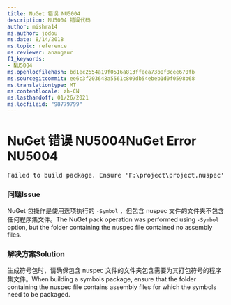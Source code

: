```yaml
---
title: NuGet 错误 NU5004
description: NU5004 错误代码
author: mishra14
ms.author: jodou
ms.date: 8/14/2018
ms.topic: reference
ms.reviewer: anangaur
f1_keywords:
- NU5004
ms.openlocfilehash: bd1ec2554a19f0516a813ffeea73b0f8cee670fb
ms.sourcegitcommit: ee6c3f203648a5561c809db54ebeb1d0f0598b68
ms.translationtype: MT
ms.contentlocale: zh-CN
ms.lasthandoff: 01/26/2021
ms.locfileid: "98779799"
---
```

# <a name="nuget-error-nu5004"></a><span data-ttu-id="69b41-103">NuGet 错误 NU5004</span><span class="sxs-lookup"><span data-stu-id="69b41-103">NuGet Error NU5004</span></span>
<pre>Failed to build package. Ensure 'F:\project\project.nuspec' includes assembly files. For help on building symbols package, visit http://docs.nuget.org/.</pre>

### <a name="issue"></a><span data-ttu-id="69b41-104">问题</span><span class="sxs-lookup"><span data-stu-id="69b41-104">Issue</span></span>

<span data-ttu-id="69b41-105">NuGet 包操作是使用选项执行的 `-Symbol` ，但包含 nuspec 文件的文件夹不包含任何程序集文件。</span><span class="sxs-lookup"><span data-stu-id="69b41-105">The NuGet pack operation was performed using `-Symbol` option, but the folder containing the nuspec file contained no assembly files.</span></span> 


### <a name="solution"></a><span data-ttu-id="69b41-106">解决方案</span><span class="sxs-lookup"><span data-stu-id="69b41-106">Solution</span></span>

<span data-ttu-id="69b41-107">生成符号包时，请确保包含 nuspec 文件的文件夹包含需要为其打包符号的程序集文件。</span><span class="sxs-lookup"><span data-stu-id="69b41-107">When building a symbols package, ensure that the folder containing the nuspec file contains assembly files for which the symbols need to be packaged.</span></span>

